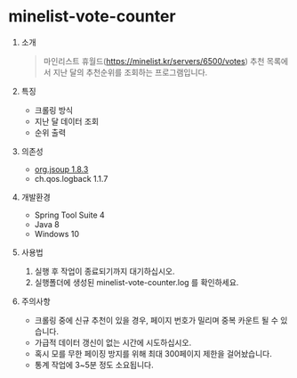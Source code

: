 # minelist-vote-counter
1. 소개
	>마인리스트 휴월드(https://minelist.kr/servers/6500/votes) 추천 목록에서 지난 달의 추천순위를 조회하는 프로그램입니다.

2. 특징
	* 크롤링 방식
	* 지난 달 데이터 조회
	* 순위 출력

3. 의존성
	* [org.jsoup 1.8.3](https://jsoup.org/)
	* ch.qos.logback 1.1.7

4. 개발환경
	* Spring Tool Suite 4
	* Java 8
	* Windows 10

5. 사용법
	1. 실행 후 작업이 종료되기까지 대기하십시오.
	2. 실행폴더에 생성된 minelist-vote-counter.log 를 확인하세요.

6. 주의사항
	* 크롤링 중에 신규 추천이 있을 경우, 페이지 번호가 밀리며 중복 카운트 될 수 있습니다.
	* 가급적 데이터 갱신이 없는 시간에 시도하십시오.
	* 혹시 모를 무한 페이징 방지를 위해 최대 300페이지 제한을 걸어놨습니다.
	* 통계 작업에 3~5분 정도 소요됩니다.
